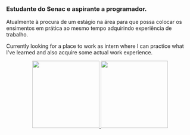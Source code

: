 ### Estudante do Senac e aspirante a programador.


Atualmente à procura de um estágio na área para que possa colocar os ensimentos em prática ao mesmo tempo adquirindo experiência de trabalho.

Currently looking for a place to work as intern where I can practice what I've learned and also acquire some actual work experience.

<div align="center" style="border-radius: 25px;">
  <a href="https://github.com/Thiago-Henriqe">
  <img height="180em" src="https://github-readme-stats.vercel.app/api?username=Thiago-Henriqe&show_icons=true&theme=dracula&include_all_commits=true&count_private=true"/>
  <img height="180em" src="https://github-readme-stats.vercel.app/api/top-langs/?username=Thiago-Henriqe&layout=compact&langs_count=7&theme=dracula"/>
</div>
